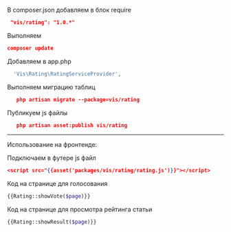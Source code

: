 
В composer.json добавляем в блок require
```json
 "vis/rating": "1.0.*"
```

Выполняем
```json
composer update
```

Добавляем в app.php
```php
  'Vis\Rating\RatingServiceProvider',
```

Выполняем миграцию таблиц
```json
   php artisan migrate --package=vis/rating
```

Публикуем js файлы
```json
   php artisan asset:publish vis/rating
```
-----------------------------------
Использование на фронтенде:

Подключаем в футере js файл
```json
<script src="{{asset('packages/vis/rating/rating.js')}}"></script>
```

Код на странице для голосования
```php
{{Rating::showVote($page)}}
```

Код на странице для просмотра рейтинга статьи
```php
{{Rating::showResult($page)}}
```